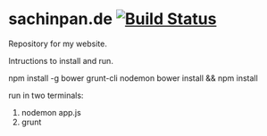 # sachinpan.de [![Build Status](https://travis-ci.org/sazap10/sachinpan.de.svg?branch=master)](https://travis-ci.org/sazap10/sachinpan.de)
Repository for my website.

Intructions to install and run.

npm install -g bower grunt-cli nodemon
bower install && npm install

run in two terminals:
1. nodemon app.js
2. grunt
